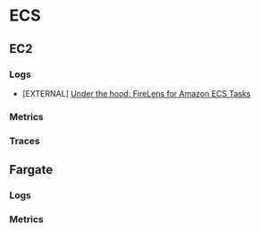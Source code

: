# ECS

## EC2

### Logs

- [EXTERNAL] [Under the hood: FireLens for Amazon ECS Tasks](https://aws.amazon.com/blogs/containers/under-the-hood-firelens-for-amazon-ecs-tasks/)

### Metrics


### Traces


## Fargate

### Logs


### Metrics
